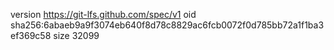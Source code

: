 version https://git-lfs.github.com/spec/v1
oid sha256:6abaeb9a9f3074eb640f8d78c8829ac6fcb0072f0d785bb72a1f1ba3ef369c58
size 32099
